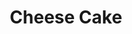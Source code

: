 ---
title: Cheese Cake
description:
tags: family dessert
source:
yield: 
ingredients: 
- 1 graham cracker crust
- 1 8oz cream cheese
- 1 14oz Eagle brand milk
- 1/3 cup lemon juice
- 1 tsp vanilla
- 1 can preferred fruit topping
instructions: 
- In a large bowl, beat cream cheese until fluffy
- Beat in Eagle brand milk until smooth
- Stir in lemon juice and vanilla
- Pour mixture into crust
- Chill in the fridge for about 3 hours, or until set
- Top with desired fruit topping. Refrigerate
---